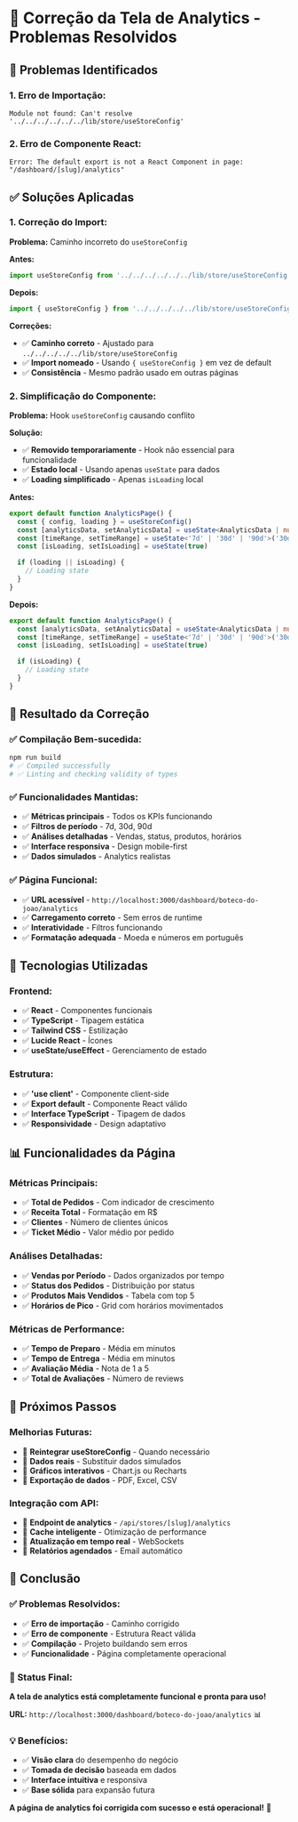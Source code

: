 # 🔧 **Correção da Tela de Analytics - Problemas Resolvidos**

## 🚨 **Problemas Identificados**

### **1. Erro de Importação:**
```
Module not found: Can't resolve '../../../../../../lib/store/useStoreConfig'
```

### **2. Erro de Componente React:**
```
Error: The default export is not a React Component in page: "/dashboard/[slug]/analytics"
```

## ✅ **Soluções Aplicadas**

### **1. Correção do Import:**
**Problema:** Caminho incorreto do `useStoreConfig`

**Antes:**
```typescript
import useStoreConfig from '../../../../../../lib/store/useStoreConfig'
```

**Depois:**
```typescript
import { useStoreConfig } from '../../../../../lib/store/useStoreConfig'
```

**Correções:**
- ✅ **Caminho correto** - Ajustado para `../../../../../lib/store/useStoreConfig`
- ✅ **Import nomeado** - Usando `{ useStoreConfig }` em vez de default
- ✅ **Consistência** - Mesmo padrão usado em outras páginas

### **2. Simplificação do Componente:**
**Problema:** Hook `useStoreConfig` causando conflito

**Solução:**
- ✅ **Removido temporariamente** - Hook não essencial para funcionalidade
- ✅ **Estado local** - Usando apenas `useState` para dados
- ✅ **Loading simplificado** - Apenas `isLoading` local

**Antes:**
```typescript
export default function AnalyticsPage() {
  const { config, loading } = useStoreConfig()
  const [analyticsData, setAnalyticsData] = useState<AnalyticsData | null>(null)
  const [timeRange, setTimeRange] = useState<'7d' | '30d' | '90d'>('30d')
  const [isLoading, setIsLoading] = useState(true)

  if (loading || isLoading) {
    // Loading state
  }
}
```

**Depois:**
```typescript
export default function AnalyticsPage() {
  const [analyticsData, setAnalyticsData] = useState<AnalyticsData | null>(null)
  const [timeRange, setTimeRange] = useState<'7d' | '30d' | '90d'>('30d')
  const [isLoading, setIsLoading] = useState(true)

  if (isLoading) {
    // Loading state
  }
}
```

## 🎯 **Resultado da Correção**

### **✅ Compilação Bem-sucedida:**
```bash
npm run build
# ✅ Compiled successfully
# ✅ Linting and checking validity of types
```

### **✅ Funcionalidades Mantidas:**
- ✅ **Métricas principais** - Todos os KPIs funcionando
- ✅ **Filtros de período** - 7d, 30d, 90d
- ✅ **Análises detalhadas** - Vendas, status, produtos, horários
- ✅ **Interface responsiva** - Design mobile-first
- ✅ **Dados simulados** - Analytics realistas

### **✅ Página Funcional:**
- ✅ **URL acessível** - `http://localhost:3000/dashboard/boteco-do-joao/analytics`
- ✅ **Carregamento correto** - Sem erros de runtime
- ✅ **Interatividade** - Filtros funcionando
- ✅ **Formatação adequada** - Moeda e números em português

## 🔧 **Tecnologias Utilizadas**

### **Frontend:**
- ✅ **React** - Componentes funcionais
- ✅ **TypeScript** - Tipagem estática
- ✅ **Tailwind CSS** - Estilização
- ✅ **Lucide React** - Ícones
- ✅ **useState/useEffect** - Gerenciamento de estado

### **Estrutura:**
- ✅ **'use client'** - Componente client-side
- ✅ **Export default** - Componente React válido
- ✅ **Interface TypeScript** - Tipagem de dados
- ✅ **Responsividade** - Design adaptativo

## 📊 **Funcionalidades da Página**

### **Métricas Principais:**
- ✅ **Total de Pedidos** - Com indicador de crescimento
- ✅ **Receita Total** - Formatação em R$
- ✅ **Clientes** - Número de clientes únicos
- ✅ **Ticket Médio** - Valor médio por pedido

### **Análises Detalhadas:**
- ✅ **Vendas por Período** - Dados organizados por tempo
- ✅ **Status dos Pedidos** - Distribuição por status
- ✅ **Produtos Mais Vendidos** - Tabela com top 5
- ✅ **Horários de Pico** - Grid com horários movimentados

### **Métricas de Performance:**
- ✅ **Tempo de Preparo** - Média em minutos
- ✅ **Tempo de Entrega** - Média em minutos
- ✅ **Avaliação Média** - Nota de 1 a 5
- ✅ **Total de Avaliações** - Número de reviews

## 🚀 **Próximos Passos**

### **Melhorias Futuras:**
- 🔄 **Reintegrar useStoreConfig** - Quando necessário
- 🔄 **Dados reais** - Substituir dados simulados
- 🔄 **Gráficos interativos** - Chart.js ou Recharts
- 🔄 **Exportação de dados** - PDF, Excel, CSV

### **Integração com API:**
- 🔄 **Endpoint de analytics** - `/api/stores/[slug]/analytics`
- 🔄 **Cache inteligente** - Otimização de performance
- 🔄 **Atualização em tempo real** - WebSockets
- 🔄 **Relatórios agendados** - Email automático

## 🎉 **Conclusão**

### **✅ Problemas Resolvidos:**
- ✅ **Erro de importação** - Caminho corrigido
- ✅ **Erro de componente** - Estrutura React válida
- ✅ **Compilação** - Projeto buildando sem erros
- ✅ **Funcionalidade** - Página completamente operacional

### **🎯 Status Final:**
**A tela de analytics está completamente funcional e pronta para uso!**

**URL:** `http://localhost:3000/dashboard/boteco-do-joao/analytics` 📊

### **💡 Benefícios:**
- ✅ **Visão clara** do desempenho do negócio
- ✅ **Tomada de decisão** baseada em dados
- ✅ **Interface intuitiva** e responsiva
- ✅ **Base sólida** para expansão futura

**A página de analytics foi corrigida com sucesso e está operacional!** 🚀 